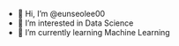 - 👋 Hi, I’m @eunseolee00
- 👀 I’m interested in Data Science
- 🌱 I’m currently learning Machine Learning

<!---
eunseolee00/eunseolee00 is a ✨ special ✨ repository because its `README.md` (this file) appears on your GitHub profile.
You can click the Preview link to take a look at your changes.
--->
